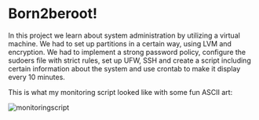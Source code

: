 # Born2beroot!

In this project we learn about system administration by utilizing a virtual machine. We had to set up partitions in a certain way, using LVM and encryption. We had to implement a strong password policy, configure the sudoers file with strict rules, set up UFW, SSH and create a script including certain information about the system and use crontab to make it display every 10 minutes. 

This is what my monitoring script looked like with some fun ASCII art: 

![monitoringscript](https://user-images.githubusercontent.com/13866954/173668043-afabefc4-7849-48ed-a899-15d024c4bb8f.png)
